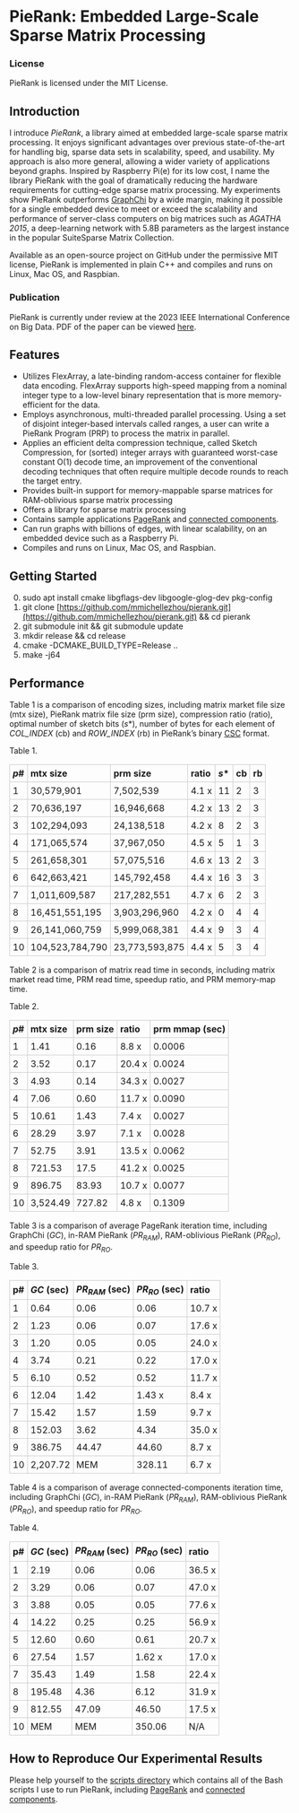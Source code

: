# PieRank: Embedded Large-Scale Sparse Matrix Processing

 
### License

PieRank is licensed under the MIT License.


## Introduction

I introduce *PieRank*, a library aimed at embedded large-scale sparse matrix processing. It enjoys significant advantages over previous state-of-the-art for handling big, sparse data sets in scalability, speed, and usability. My approach is also more general, allowing a wider variety of applications beyond graphs. Inspired by Raspberry Pi(e) for its low cost, I name the library PieRank  with the goal of dramatically reducing the hardware requirements  for cutting-edge sparse matrix processing. My experiments show PieRank outperforms <a href="https://github.com/GraphChi/graphchi-cpp/tree/master">GraphChi</a> by a wide margin, making it possible for a single embedded device to meet or exceed the scalability and performance of server-class computers on big matrices such as *AGATHA 2015*, a deep-learning network with 5.8B parameters as the largest instance in the popular SuiteSparse Matrix Collection.

Available as an open-source project on GitHub under the permissive MIT license, PieRank is implemented in plain C++ and compiles and runs on Linux, Mac OS, and Raspbian.


### Publication

PieRank is currently under review at the 2023 IEEE International Conference on Big Data. PDF of the paper can be viewed <a href="https://drive.google.com/file/d/12zmBz9jSg6DsNYV5vDceJvKcOidUlCcQ/view?usp=sharing">here</a>.


## Features

- Utilizes FlexArray, a late-binding random-access container for flexible data encoding. FlexArray supports high-speed mapping from a nominal integer type to a low-level binary representation that is more memory-efficient for the data.
- Employs asynchronous, multi-threaded parallel processing. Using a set of disjoint integer-based intervals called ranges, a user can write a PieRank Program (PRP) to process the matrix in parallel.
- Applies an efficient delta compression technique, called Sketch Compression, for (sorted) integer arrays with guaranteed worst-case constant O(1) decode time, an improvement of the conventional decoding techniques that often require multiple decode rounds to reach the target entry.
- Provides built-in support for memory-mappable sparse matrices for RAM-oblivious sparse matrix processing
- Offers a library for sparse matrix processing
- Contains sample applications <a href="https://github.com/mmichellezhou/pierank/blob/main/pierank/kernels/pagerank.h">PageRank</a> and <a href="https://github.com/mmichellezhou/pierank/blob/main/pierank/kernels/components.h">connected components</a>.
- Can run graphs with billions of edges, with linear scalability, on an embedded device such as a Raspberry Pi.
- Compiles and runs on Linux, Mac OS, and Raspbian.

## Getting Started

0.  sudo apt install cmake libgflags-dev libgoogle-glog-dev pkg-config
1.  git clone  [https://github.com/mmichellezhou/pierank.git](https://github.com/mmichellezhou/pierank.git)  && cd pierank
2.  git submodule init && git submodule update
3.  mkdir release && cd release
4.  cmake -DCMAKE_BUILD_TYPE=Release ..
5.  make -j64


## Performance

Table 1 is a comparison of encoding sizes, including matrix market file size (mtx size), PieRank matrix file size (prm size), compression ratio (ratio), optimal number of sketch bits (_s_*), number of bytes for each element of *COL_INDEX* (cb) and *ROW_INDEX* (rb) in PieRank’s binary <a href="https://en.wikipedia.org/wiki/Sparse_matrix#Compressed_sparse_column_(CSC_or_CCS)">CSC</a> format.

Table 1.
<table class="wikitable"><tr><td style="border: 1px solid #ccc; padding: 5px;"> <strong><i>p</i>#</strong> </td><td style="border: 1px solid #ccc; padding: 5px;"> <strong>mtx size</strong> </td><td style="border: 1px solid #ccc; padding: 5px;"> <strong>prm size</strong></td><td style="border: 1px solid #ccc; padding: 5px;"> <strong>ratio</strong> </td><td style="border: 1px solid #ccc; padding: 5px;"> <strong><i>s</i>*</strong> </td><td style="border: 1px solid #ccc; padding: 5px;"> <strong>cb</strong> </td><td style="border: 1px solid #ccc; padding: 5px;"> <strong>rb</strong></td></tr> <tr><td style="border: 1px solid #ccc; padding: 5px;"> 1 </td><td style="border: 1px solid #ccc; padding: 5px;"> 30,579,901 </td><td style="border: 1px solid #ccc; padding: 5px;"> 7,502,539 </td><td style="border: 1px solid #ccc; padding: 5px;"> 4.1 x </td><td style="border: 1px solid #ccc; padding: 5px;"> 11 </td><td style="border: 1px solid #ccc; padding: 5px;"> 2 </td><td style="border: 1px solid #ccc; padding: 5px;"> 3 </td></tr> <tr><td style="border: 1px solid #ccc; padding: 5px;"> 2 </td><td style="border: 1px solid #ccc; padding: 5px;"> 70,636,197 </td><td style="border: 1px solid #ccc; padding: 5px;"> 16,946,668 </td><td style="border: 1px solid #ccc; padding: 5px;"> 4.2 x </td><td style="border: 1px solid #ccc; padding: 5px;"> 13 </td><td style="border: 1px solid #ccc; padding: 5px;"> 2  </td><td style="border: 1px solid #ccc; padding: 5px;"> 3 </td></tr> <tr><td style="border: 1px solid #ccc; padding: 5px;"> 3 </td><td style="border: 1px solid #ccc; padding: 5px;"> 102,294,093 </td><td style="border: 1px solid #ccc; padding: 5px;"> 24,138,518 </td><td style="border: 1px solid #ccc; padding: 5px;"> 4.2 x </td><td style="border: 1px solid #ccc; padding: 5px;"> 8 </td><td style="border: 1px solid #ccc; padding: 5px;"> 2 </td><td style="border: 1px solid #ccc; padding: 5px;"> 3 </td></tr> <tr><td style="border: 1px solid #ccc; padding: 5px;"> 4 </td><td style="border: 1px solid #ccc; padding: 5px;"> 171,065,574 </td><td style="border: 1px solid #ccc; padding: 5px;"> 37,967,050 </td><td style="border: 1px solid #ccc; padding: 5px;"> 4.5 x </td><td style="border: 1px solid #ccc; padding: 5px;"> 5 </td><td style="border: 1px solid #ccc; padding: 5px;"> 1 </td><td style="border: 1px solid #ccc; padding: 5px;"> 3 </td></tr> <tr><td style="border: 1px solid #ccc; padding: 5px;"> 5 </td><td style="border: 1px solid #ccc; padding: 5px;"> 261,658,301 </td><td style="border: 1px solid #ccc; padding: 5px;"> 57,075,516 </td><td style="border: 1px solid #ccc; padding: 5px;"> 4.6 x </td><td style="border: 1px solid #ccc; padding: 5px;"> 13 </td><td style="border: 1px solid #ccc; padding: 5px;"> 2 </td><td style="border: 1px solid #ccc; padding: 5px;"> 3 </td></tr> <tr><td style="border: 1px solid #ccc; padding: 5px;"> 6 </td><td style="border: 1px solid #ccc; padding: 5px;"> 642,663,421 </td><td style="border: 1px solid #ccc; padding: 5px;"> 145,792,458 </td><td style="border: 1px solid #ccc; padding: 5px;"> 4.4 x </td><td style="border: 1px solid #ccc; padding: 5px;"> 16 </td><td style="border: 1px solid #ccc; padding: 5px;"> 3 </td><td style="border: 1px solid #ccc; padding: 5px;"> 3 </td></tr> <tr><td style="border: 1px solid #ccc; padding: 5px;"> 7 </td><td style="border: 1px solid #ccc; padding: 5px;"> 1,011,609,587 </td><td style="border: 1px solid #ccc; padding: 5px;"> 217,282,551 </td><td style="border: 1px solid #ccc; padding: 5px;"> 4.7 x </td><td style="border: 1px solid #ccc; padding: 5px;"> 6 </td><td style="border: 1px solid #ccc; padding: 5px;"> 2 </td><td style="border: 1px solid #ccc; padding: 5px;"> 3 </td></tr> <tr><td style="border: 1px solid #ccc; padding: 5px;"> 8 </td><td style="border: 1px solid #ccc; padding: 5px;"> 16,451,551,195 </td><td style="border: 1px solid #ccc; padding: 5px;"> 3,903,296,960 </td><td style="border: 1px solid #ccc; padding: 5px;"> 4.2 x </td><td style="border: 1px solid #ccc; padding: 5px;"> 0 </td><td style="border: 1px solid #ccc; padding: 5px;"> 4 </td><td style="border: 1px solid #ccc; padding: 5px;"> 4 </td></tr> <tr><td style="border: 1px solid #ccc; padding: 5px;"> 9 </td><td style="border: 1px solid #ccc; padding: 5px;"> 26,141,060,759 </td><td style="border: 1px solid #ccc; padding: 5px;"> 5,999,068,381 </td><td style="border: 1px solid #ccc; padding: 5px;"> 4.4 x </td><td style="border: 1px solid #ccc; padding: 5px;"> 9 </td><td style="border: 1px solid #ccc; padding: 5px;"> 3 </td><td style="border: 1px solid #ccc; padding: 5px;"> 4 </td></tr> <tr><td style="border: 1px solid #ccc; padding: 5px;"> 10 </td><td style="border: 1px solid #ccc; padding: 5px;"> 104,523,784,790 </td><td style="border: 1px solid #ccc; padding: 5px;"> 23,773,593,875 </td><td style="border: 1px solid #ccc; padding: 5px;"> 4.4 x </td><td style="border: 1px solid #ccc; padding: 5px;"> 5 </td><td style="border: 1px solid #ccc; padding: 5px;"> 3 </td><td style="border: 1px solid #ccc; padding: 5px;"> 4 </td></tr></table>

Table 2 is a comparison of matrix read time in seconds, including matrix market read time, PRM read time, speedup ratio, and PRM memory-map time.

Table 2.
<table class="wikitable"><tr><td style="border: 1px solid #ccc; padding: 5px;"> <strong><i>p</i>#</strong> </td><td style="border: 1px solid #ccc; padding: 5px;"> <strong>mtx size</strong> </td><td style="border: 1px solid #ccc; padding: 5px;"> <strong>prm size</strong></td><td style="border: 1px solid #ccc; padding: 5px;"> <strong>ratio</strong> </td><td style="border: 1px solid #ccc; padding: 5px;"> <strong>prm mmap (sec)</strong> </td></tr> <tr><td style="border: 1px solid #ccc; padding: 5px;"> 1 </td><td style="border: 1px solid #ccc; padding: 5px;"> 1.41 </td><td style="border: 1px solid #ccc; padding: 5px;"> 0.16 </td><td style="border: 1px solid #ccc; padding: 5px;"> 8.8 x </td><td style="border: 1px solid #ccc; padding: 5px;"> 0.0006 </td></tr> <tr><td style="border: 1px solid #ccc; padding: 5px;"> 2 </td><td style="border: 1px solid #ccc; padding: 5px;"> 3.52 </td><td style="border: 1px solid #ccc; padding: 5px;"> 0.17 </td><td style="border: 1px solid #ccc; padding: 5px;"> 20.4 x </td><td style="border: 1px solid #ccc; padding: 5px;"> 0.0024 </td></tr> <tr><td style="border: 1px solid #ccc; padding: 5px;"> 3 </td><td style="border: 1px solid #ccc; padding: 5px;"> 4.93 </td><td style="border: 1px solid #ccc; padding: 5px;"> 0.14 </td><td style="border: 1px solid #ccc; padding: 5px;"> 34.3 x </td><td style="border: 1px solid #ccc; padding: 5px;"> 0.0027 </td></tr> <tr><td style="border: 1px solid #ccc; padding: 5px;"> 4 </td><td style="border: 1px solid #ccc; padding: 5px;"> 7.06 </td><td style="border: 1px solid #ccc; padding: 5px;"> 0.60 </td><td style="border: 1px solid #ccc; padding: 5px;"> 11.7 x </td><td style="border: 1px solid #ccc; padding: 5px;"> 0.0090 </td></tr> <tr><td style="border: 1px solid #ccc; padding: 5px;"> 5 </td><td style="border: 1px solid #ccc; padding: 5px;"> 10.61 </td><td style="border: 1px solid #ccc; padding: 5px;"> 1.43 </td><td style="border: 1px solid #ccc; padding: 5px;"> 7.4 x </td><td style="border: 1px solid #ccc; padding: 5px;"> 0.0027 </td></tr> <tr><td style="border: 1px solid #ccc; padding: 5px;"> 6 </td><td style="border: 1px solid #ccc; padding: 5px;"> 28.29 </td><td style="border: 1px solid #ccc; padding: 5px;"> 3.97 </td><td style="border: 1px solid #ccc; padding: 5px;"> 7.1 x </td><td style="border: 1px solid #ccc; padding: 5px;"> 0.0028 </td></tr> <tr><td style="border: 1px solid #ccc; padding: 5px;"> 7 </td><td style="border: 1px solid #ccc; padding: 5px;"> 52.75 </td><td style="border: 1px solid #ccc; padding: 5px;"> 3.91 </td><td style="border: 1px solid #ccc; padding: 5px;"> 13.5 x </td><td style="border: 1px solid #ccc; padding: 5px;"> 0.0062 </td></tr> <tr><td style="border: 1px solid #ccc; padding: 5px;"> 8 </td><td style="border: 1px solid #ccc; padding: 5px;"> 721.53 </td><td style="border: 1px solid #ccc; padding: 5px;"> 17.5 </td><td style="border: 1px solid #ccc; padding: 5px;"> 41.2 x </td><td style="border: 1px solid #ccc; padding: 5px;"> 0.0025 </td></tr> <tr><td style="border: 1px solid #ccc; padding: 5px;"> 9 </td><td style="border: 1px solid #ccc; padding: 5px;"> 896.75 </td><td style="border: 1px solid #ccc; padding: 5px;"> 83.93 </td><td style="border: 1px solid #ccc; padding: 5px;"> 10.7 x </td><td style="border: 1px solid #ccc; padding: 5px;"> 0.0077 </td></tr> <tr><td style="border: 1px solid #ccc; padding: 5px;"> 10 </td><td style="border: 1px solid #ccc; padding: 5px;"> 3,524.49 </td><td style="border: 1px solid #ccc; padding: 5px;"> 727.82 </td><td style="border: 1px solid #ccc; padding: 5px;"> 4.8 x </td><td style="border: 1px solid #ccc; padding: 5px;"> 0.1309 </td></tr></table>

Table 3 is a comparison of average PageRank iteration time, including GraphChi (*GC*), in-RAM PieRank (*PR<sub>RAM</sub>*), RAM-oblivious PieRank (*PR<sub>RO</sub>*), and speedup ratio for *PR<sub>RO</sub>*.

Table 3.
<table class="wikitable"><tr><td style="border: 1px solid #ccc; padding: 5px;"> <strong>p#</strong> </td><td style="border: 1px solid #ccc; padding: 5px;"> <strong><i>GC</i> (sec)</strong> </td><td style="border: 1px solid #ccc; padding: 5px;"> <strong><i>PR<sub>RAM</sub></i> (sec)</strong></td><td style="border: 1px solid #ccc; padding: 5px;"> <strong><i>PR<sub>RO</sub></i> (sec)</strong> </td><td style="border: 1px solid #ccc; padding: 5px;"> <strong>ratio</strong> </td></tr> <tr><td style="border: 1px solid #ccc; padding: 5px;"> 1 </td><td style="border: 1px solid #ccc; padding: 5px;"> 0.64 </td><td style="border: 1px solid #ccc; padding: 5px;"> 0.06 </td><td style="border: 1px solid #ccc; padding: 5px;"> 0.06 </td><td style="border: 1px solid #ccc; padding: 5px;"> 10.7 x </td></tr> <tr><td style="border: 1px solid #ccc; padding: 5px;"> 2 </td><td style="border: 1px solid #ccc; padding: 5px;"> 1.23 </td><td style="border: 1px solid #ccc; padding: 5px;"> 0.06 </td><td style="border: 1px solid #ccc; padding: 5px;"> 0.07 </td><td style="border: 1px solid #ccc; padding: 5px;"> 17.6 x </td></tr> <tr><td style="border: 1px solid #ccc; padding: 5px;"> 3 </td><td style="border: 1px solid #ccc; padding: 5px;"> 1.20 </td><td style="border: 1px solid #ccc; padding: 5px;"> 0.05 </td><td style="border: 1px solid #ccc; padding: 5px;"> 0.05 </td><td style="border: 1px solid #ccc; padding: 5px;"> 24.0 x </td></tr> <tr><td style="border: 1px solid #ccc; padding: 5px;"> 4 </td><td style="border: 1px solid #ccc; padding: 5px;"> 3.74 </td><td style="border: 1px solid #ccc; padding: 5px;"> 0.21 </td><td style="border: 1px solid #ccc; padding: 5px;"> 0.22 </td><td style="border: 1px solid #ccc; padding: 5px;"> 17.0 x </td></tr> <tr><td style="border: 1px solid #ccc; padding: 5px;"> 5 </td><td style="border: 1px solid #ccc; padding: 5px;"> 6.10 </td><td style="border: 1px solid #ccc; padding: 5px;"> 0.52 </td><td style="border: 1px solid #ccc; padding: 5px;"> 0.52 </td><td style="border: 1px solid #ccc; padding: 5px;"> 11.7 x </td></tr> <tr><td style="border: 1px solid #ccc; padding: 5px;"> 6 </td><td style="border: 1px solid #ccc; padding: 5px;"> 12.04 </td><td style="border: 1px solid #ccc; padding: 5px;"> 1.42 </td><td style="border: 1px solid #ccc; padding: 5px;"> 1.43 x </td><td style="border: 1px solid #ccc; padding: 5px;"> 8.4 x </td></tr> <tr><td style="border: 1px solid #ccc; padding: 5px;"> 7 </td><td style="border: 1px solid #ccc; padding: 5px;"> 15.42 </td><td style="border: 1px solid #ccc; padding: 5px;"> 1.57 </td><td style="border: 1px solid #ccc; padding: 5px;"> 1.59 </td><td style="border: 1px solid #ccc; padding: 5px;"> 9.7 x </td></tr> <tr><td style="border: 1px solid #ccc; padding: 5px;"> 8 </td><td style="border: 1px solid #ccc; padding: 5px;"> 152.03 </td><td style="border: 1px solid #ccc; padding: 5px;"> 3.62 </td><td style="border: 1px solid #ccc; padding: 5px;"> 4.34 </td><td style="border: 1px solid #ccc; padding: 5px;"> 35.0 x </td></tr> <tr><td style="border: 1px solid #ccc; padding: 5px;"> 9 </td><td style="border: 1px solid #ccc; padding: 5px;"> 386.75 </td><td style="border: 1px solid #ccc; padding: 5px;"> 44.47 </td><td style="border: 1px solid #ccc; padding: 5px;"> 44.60 </td><td style="border: 1px solid #ccc; padding: 5px;"> 8.7 x </td></tr> <tr><td style="border: 1px solid #ccc; padding: 5px;"> 10 </td><td style="border: 1px solid #ccc; padding: 5px;"> 2,207.72 </td><td style="border: 1px solid #ccc; padding: 5px;"> MEM </td><td style="border: 1px solid #ccc; padding: 5px;"> 328.11 </td><td style="border: 1px solid #ccc; padding: 5px;"> 6.7 x </td></tr></table>

Table 4 is a comparison of average connected-components iteration time, including GraphChi (*GC*), in-RAM PieRank (*PR<sub>RAM</sub>*), RAM-oblivious PieRank (*PR<sub>RO</sub>*), and speedup ratio for *PR<sub>RO</sub>*.

Table 4.
<table class="wikitable"><tr><td style="border: 1px solid #ccc; padding: 5px;"> <strong>p#</strong> </td><td style="border: 1px solid #ccc; padding: 5px;"> <strong><i>GC</i> (sec)</strong> </td><td style="border: 1px solid #ccc; padding: 5px;"> <strong><i>PR<sub>RAM</sub></i> (sec)</strong></td><td style="border: 1px solid #ccc; padding: 5px;"> <strong><i>PR<sub>RO</sub></i> (sec)</strong> </td><td style="border: 1px solid #ccc; padding: 5px;"> <strong>ratio</strong> </td></tr> <tr><td style="border: 1px solid #ccc; padding: 5px;"> 1 </td><td style="border: 1px solid #ccc; padding: 5px;"> 2.19 </td><td style="border: 1px solid #ccc; padding: 5px;"> 0.06 </td><td style="border: 1px solid #ccc; padding: 5px;"> 0.06 </td><td style="border: 1px solid #ccc; padding: 5px;"> 36.5 x </td></tr> <tr><td style="border: 1px solid #ccc; padding: 5px;"> 2 </td><td style="border: 1px solid #ccc; padding: 5px;"> 3.29 </td><td style="border: 1px solid #ccc; padding: 5px;"> 0.06 </td><td style="border: 1px solid #ccc; padding: 5px;"> 0.07 </td><td style="border: 1px solid #ccc; padding: 5px;"> 47.0 x </td></tr> <tr><td style="border: 1px solid #ccc; padding: 5px;"> 3 </td><td style="border: 1px solid #ccc; padding: 5px;"> 3.88 </td><td style="border: 1px solid #ccc; padding: 5px;"> 0.05 </td><td style="border: 1px solid #ccc; padding: 5px;"> 0.05 </td><td style="border: 1px solid #ccc; padding: 5px;"> 77.6 x </td></tr> <tr><td style="border: 1px solid #ccc; padding: 5px;"> 4 </td><td style="border: 1px solid #ccc; padding: 5px;"> 14.22 </td><td style="border: 1px solid #ccc; padding: 5px;"> 0.25 </td><td style="border: 1px solid #ccc; padding: 5px;"> 0.25 </td><td style="border: 1px solid #ccc; padding: 5px;"> 56.9 x </td></tr> <tr><td style="border: 1px solid #ccc; padding: 5px;"> 5 </td><td style="border: 1px solid #ccc; padding: 5px;"> 12.60 </td><td style="border: 1px solid #ccc; padding: 5px;"> 0.60 </td><td style="border: 1px solid #ccc; padding: 5px;"> 0.61 </td><td style="border: 1px solid #ccc; padding: 5px;"> 20.7 x </td></tr> <tr><td style="border: 1px solid #ccc; padding: 5px;"> 6 </td><td style="border: 1px solid #ccc; padding: 5px;"> 27.54 </td><td style="border: 1px solid #ccc; padding: 5px;"> 1.57 </td><td style="border: 1px solid #ccc; padding: 5px;"> 1.62 x </td><td style="border: 1px solid #ccc; padding: 5px;"> 17.0 x </td></tr> <tr><td style="border: 1px solid #ccc; padding: 5px;"> 7 </td><td style="border: 1px solid #ccc; padding: 5px;"> 35.43 </td><td style="border: 1px solid #ccc; padding: 5px;"> 1.49 </td><td style="border: 1px solid #ccc; padding: 5px;"> 1.58 </td><td style="border: 1px solid #ccc; padding: 5px;"> 22.4 x </td></tr> <tr><td style="border: 1px solid #ccc; padding: 5px;"> 8 </td><td style="border: 1px solid #ccc; padding: 5px;"> 195.48 </td><td style="border: 1px solid #ccc; padding: 5px;"> 4.36 </td><td style="border: 1px solid #ccc; padding: 5px;"> 6.12 </td><td style="border: 1px solid #ccc; padding: 5px;"> 31.9 x </td></tr> <tr><td style="border: 1px solid #ccc; padding: 5px;"> 9 </td><td style="border: 1px solid #ccc; padding: 5px;"> 812.55 </td><td style="border: 1px solid #ccc; padding: 5px;"> 47.09 </td><td style="border: 1px solid #ccc; padding: 5px;"> 46.50 </td><td style="border: 1px solid #ccc; padding: 5px;"> 17.5 x </td></tr> <tr><td style="border: 1px solid #ccc; padding: 5px;"> 10 </td><td style="border: 1px solid #ccc; padding: 5px;"> MEM </td><td style="border: 1px solid #ccc; padding: 5px;"> MEM </td><td style="border: 1px solid #ccc; padding: 5px;"> 350.06 </td><td style="border: 1px solid #ccc; padding: 5px;"> N/A </td></tr></table>

## How to Reproduce Our Experimental Results

Please help yourself to the <a href="https://github.com/mmichellezhou/pierank/tree/main/scripts">scripts  directory</a> which contains all of the Bash scripts I use to run PieRank, including <a href="https://github.com/mmichellezhou/pierank/blob/main/scripts/pagerank.sh">PageRank</a> and <a href="https://github.com/mmichellezhou/pierank/blob/main/scripts/components.sh">connected components</a>.
